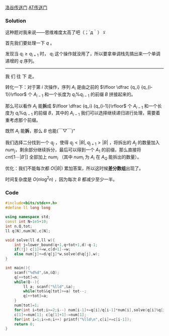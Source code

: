 

[洛谷传送门](https://www.luogu.com.cn/problem/AT2005)	[AT传送门](https://www.luogu.com.cn/remoteJudgeRedirect/atcoder/2005)

### Solution

这种题对我来说——思维难度太高了吧（；´д｀）ゞ

首先我们要处理一下 $q$ 。

发现当 $q_i\geq q_{i+1}$ 时， $q_i$ 这个操作就没用了，所以要拿单调栈先搞出来一个单调递增的 $q$ 序列。

---

我 们 往 下 走。

转化一下：对于第 $i$ 次操作，序列 $A_i$ 是由之前的 $\lfloor \dfrac {q_i} {q_{i-1}}\rfloor$ 个 $A_{i-1}$ 和一个长度为 $q_i\%q_{i-1}$ 的前缀 $B$ 拼接起来的。

那么可以看作 $A_i$ 能**拆**成 $\lfloor \dfrac {q_i} {q_{i-1}}\rfloor$ 个 $A_{i-1}$ 和一个长度为 $q_i\%q_{i-1}$ 的前缀 $B$，其中的 $A_{i-1}$ 我们可以选择继续递归进行处理，需要着重考虑那个前缀。

既然 $A_i$ 能**拆**，那么 $B$ 也能(￣▽￣)"

我们选择二分找到一个 $q_j$ ，使得 $q_j<|B|,q_{j+1}>|B|$ ，将拆出的 $A_j$ 的数量加入 $num_j$，剩余部分继续拆分，最后可以得到一个 $A_1$ 的前缀，那么直接将 $cnt[1\cdots |B'|]$ 全部加上 $num_i$ （其中 $num_i$ 为 $A_i$ 在 $A_{Q}$ 能拆出的数量）。

优化：我们不能每次都 $O(|B|)$ 累加答案，所以这时候**差分数组**出现了。

时间复杂度是 $O(n\log^2 n)$ ，因为每次 $B$ 都减少至少一半。

### Code

```c++
#include<bits/stdc++.h>
#define ll long long

using namespace std;
const int N=1e5+10;
int n,Q,tot;
ll q[N],num[N],c[N];

void solve(ll d,ll w){
    int j=lower_bound(q+1,q+tot+1,d)-q-1;
    if(!j) c[1]+=w,c[d+1]-=w;
    else num[j]+=d/q[j]*w,solve(d%q[j],w);
}

int main(){
    scanf("%d%d",&n,&Q);
    q[++tot]=n;
    while(Q--){
        ll a; scanf("%lld",&a);
        while(tot&&q[tot]>=a) tot--;
        q[++tot]=a;
    }
    num[tot]=1;
    for(int i=tot;i>=2;i--) num[i-1]+=q[i]/q[i-1]*num[i],solve(q[i]%q[i-1],num[i]);
    c[1]+=num[1]; c[q[1]+1]-=num[1];
    for(int i=1;i<=n;i++) printf("%lld\n",c[i]+=c[i-1]);
    return 0;
}
```

